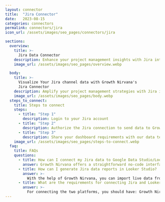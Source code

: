 ```yaml
---
layout: connector
title:  "Jira Connector"
date:   2023-08-15
categories: connectors
permalink: connectors/jira
icon_url: /assets/images/seo_pages/connectors/jira

sections:
  overview:
    title: >-
      Jira Data Connector
    description: Enhance your project management insights with Jira integration. Seamlessly merge project data from Jira with Looker Studio's analytical capabilities, unlocking insights that shape development strategies, task performance, and operational excellence.
    image_url: /assets/images/seo_pages/overview.webp

  body:
    title: >-
      Visualize Your Jira channel data with Growth Nirvana's
      Jira Connector
    description: Amplify your project management strategies with Jira insights integrated into Looker Studio.
    image_url: /assets/images/seo_pages/body.webp
  steps_to_connect:
    title: Steps to connect
    steps:
      - title: "Step 1"
        description: Login to your Jira account
      - title: "Step 2"
        description: Authorize the Jira connection to send data to Growth Nirvana
      - title: "Step 3"
        description: Share your dashboard requirements with our data team. We will build the report for you.
    image_url: /assets/images/seo_pages/steps-to-connect.webp
  faq:
    title: FAQs
    questions:
      - title: How can I connect my Jira data to Google Data Studio/Looker Studio?
        answer: Growth Nirvana offers a straightforward no-code interface to connect to Jira data sources.
      - title: How can I generate Jira data reports in Looker Studio?
        answer: >-
          With the help of Growth Nirvana, you can import live data from Jira into Looker Studio. These data can be viewed in charts, tables, and dashboards to generate branded reports that can be shared instantly.
      - title: What are the requirements for connecting Jira and Looker Studio?
        answer: >-
          For connecting the two platforms, you should have: Growth Nirvana Account and Jira Ads Account
---
```

